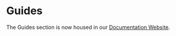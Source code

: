 # Guides

The Guides section is now housed in our [Documentation Website](https://react-uploady.netlify.app/docs/category/guides).